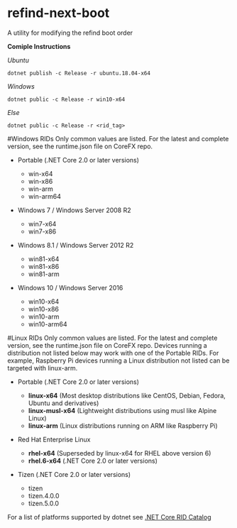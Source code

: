 # refind-next-boot
A utility for modifying the refind boot order

**Comiple Instructions**

*Ubuntu*

`dotnet publish -c Release -r ubuntu.18.04-x64`

*Windows*

`dotnet public -c Release -r win10-x64`

*Else*

`dotnet public -c Release -r <rid_tag>`


#Windows RIDs
Only common values are listed. For the latest and complete version, see the runtime.json file on CoreFX repo.

* Portable (.NET Core 2.0 or later versions)
	* win-x64
	* win-x86
	* win-arm
	* win-arm64

* Windows 7 / Windows Server 2008 R2
	* win7-x64
	* win7-x86

* Windows 8.1 / Windows Server 2012 R2
	* win81-x64
	* win81-x86
	* win81-arm

* Windows 10 / Windows Server 2016
	* win10-x64
	* win10-x86
	* win10-arm
	* win10-arm64

#Linux RIDs
Only common values are listed. For the latest and complete version, see the runtime.json file on CoreFX repo. Devices running a distribution not listed below may work with one of the Portable RIDs. For example, Raspberry Pi devices running a Linux distribution not listed can be targeted with linux-arm.

* Portable (.NET Core 2.0 or later versions)
	* **linux-x64** (Most desktop distributions like CentOS, Debian, Fedora, Ubuntu and derivatives)
	* **linux-musl-x64** (Lightweight distributions using musl like Alpine Linux)
	* **linux-arm** (Linux distributions running on ARM like Raspberry Pi)

* Red Hat Enterprise Linux
	* **rhel-x64** (Superseded by linux-x64 for RHEL above version 6)
	* **rhel.6-x64** (.NET Core 2.0 or later versions)

* Tizen (.NET Core 2.0 or later versions)
	* tizen
	* tizen.4.0.0
	* tizen.5.0.0


For a list of platforms supported by dotnet see
[.NET Core RID Catalog](https://docs.microsoft.com/en-us/dotnet/core/rid-catalog)

